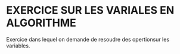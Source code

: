 # EXERCICE SUR LES VARIALES EN ALGORITHME

Exercice dans lequel on demande de resoudre des opertionsur les variables.
